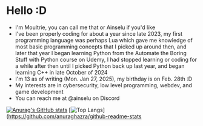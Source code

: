 # Hello :D
* I'm Moultrie, you can call me that or Ainselu if you'd like
* I've been properly coding for about a year since late 2023, my first programming language was perhaps Lua which gave me knowledge of most basic programming concepts that I picked up around then, and later that year I began learning Python from the Automate the Boring Stuff with Python course on Udemy, I had stopped learning or coding for a while after then until I picked Python back up last year, and began learning C++ in late October of 2024
* I'm 13 as of writing (Mon. Jan 27, 2025), my birthday is on Feb. 28th :D
* My interests are in cybersecurity, low level programming, webdev, and game development
* You can reach me at @ainselu on Discord
  
[![Anurag's GitHub stats](https://github-readme-stats.vercel.app/api?username=ainselu&theme=gotham)](https://github.com/anuraghazra/github-readme-stats)
[![Top Langs](https://github-readme-stats.vercel.app/api/top-langs/?username=ainselu&theme=gotham&layout=compact)](https://github.com/anuraghazra/github-readme-stats
